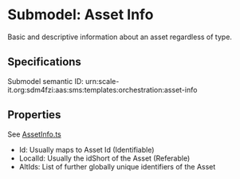 # Submodel: Asset Info

Basic and descriptive information about an asset regardless of type.

## Specifications

Submodel semantic ID: urn:scale-it.org:sdm4fzi:aas:sms:templates:orchestration:asset-info

## Properties

See [AssetInfo.ts](AssetInfo.ts)

- Id: Usually maps to Asset Id (Identifiable)
- LocalId: Usually the idShort of the Asset (Referable)
- AltIds: List of further globally unique identifiers of the Asset